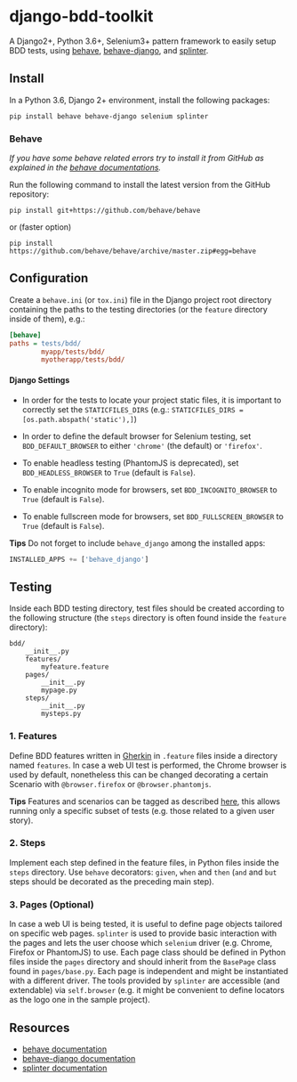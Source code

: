 # django-bdd-toolkit
A Django2+, Python 3.6+, Selenium3+ pattern framework to easily setup BDD tests, using [behave](https://github.com/behave/behave), [behave-django](https://github.com/behave/behave-django), and [splinter](https://github.com/cobrateam/splinter).

## Install
In a Python 3.6, Django 2+ environment, install the following packages:

```shell
pip install behave behave-django selenium splinter
```

### Behave

*If you have some behave related errors try to install it from GitHub as explained in the [behave documentations](http://behave.readthedocs.io/en/latest/install.html#using-the-github-repository).*

Run the following command to install the latest version from the GitHub repository:

```shell
pip install git+https://github.com/behave/behave
```
or (faster option)
```shell
pip install https://github.com/behave/behave/archive/master.zip#egg=behave
```

## Configuration
Create a `behave.ini` (or `tox.ini`) file in the Django project root directory containing the paths to the testing directories (or the `feature` directory inside of them), e.g.:
```ini
[behave]
paths = tests/bdd/
        myapp/tests/bdd/
        myotherapp/tests/bdd/
```

#### Django Settings
- In order for the tests to locate your project static files, it is important to correctly set the `STATICFILES_DIRS` (e.g.: `STATICFILES_DIRS = [os.path.abspath('static'),]`)

- In order to define the default browser for Selenium testing, set `BDD_DEFAULT_BROWSER` to either `'chrome'` (the default) or `'firefox'`.

- To enable headless testing (PhantomJS is deprecated), set `BDD_HEADLESS_BROWSER` to `True` (default is `False`).

- To enable incognito mode for browsers, set `BDD_INCOGNITO_BROWSER` to `True` (default is `False`).

- To enable fullscreen mode for browsers, set `BDD_FULLSCREEN_BROWSER` to `True` (default is `False`).

**Tips**
Do not forget to include `behave_django` among the installed apps:

```python
INSTALLED_APPS += ['behave_django']
```

## Testing
Inside each BDD testing directory, test files should be created according to the following structure (the `steps` directory is often found inside the `feature` directory):
```shell
bdd/
    __init__.py
    features/
        myfeature.feature
    pages/
        __init__.py
        mypage.py
    steps/
        __init__.py
        mysteps.py
```

### 1. Features
Define BDD features written in [Gherkin](https://github.com/cucumber/cucumber/wiki/Gherkin) in `.feature` files inside a directory named `features`. In case a web UI test is performed, the Chrome browser is used by default, nonetheless this can be changed decorating a certain Scenario with `@browser.firefox` or `@browser.phantomjs`.

**Tips**
Features and scenarios can be tagged as described [here](https://behave.readthedocs.io/en/latest/tutorial.html#controlling-things-with-tags), this allows running only a specific subset of tests (e.g. those related to a given user story).

### 2. Steps
Implement each step defined in the feature files, in Python files inside the `steps` directory. Use `behave` decorators: `given`, `when` and `then` (`and` and `but` steps should be decorated as the preceding main step).

### 3. Pages (Optional)
In case a web UI is being tested, it is useful to define page objects tailored on specific web pages. `splinter` is used to provide basic interaction with the pages and lets the user choose which `selenium` driver (e.g. Chrome, Firefox or PhantomJS) to use. Each page class should be defined in Python files inside the `pages` directory and should inherit from the `BasePage` class found in `pages/base.py`. Each page is independent and might be instantiated with a different driver. The tools provided by `splinter` are accessible (and extendable) via `self.browser` (e.g. it might be convenient to define locators as the logo one in the sample project).

## Resources
* [behave documentation](https://behave.readthedocs.io/en/latest/index.html)
* [behave-django documentation](https://behave-django.readthedocs.io/en/latest/)
* [splinter documentation](https://splinter.readthedocs.io/en/latest/)
